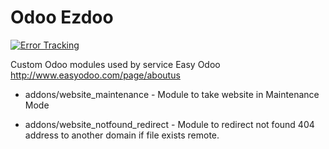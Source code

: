 Odoo Ezdoo
==========

[![Error Tracking](https://d26gfdfi90p7cf.cloudfront.net/rollbar-badge.144534.o.png "Use Rollbar Error Tracking")](https://rollbar.com)

Custom Odoo modules used by service Easy Odoo http://www.easyodoo.com/page/aboutus

* addons/website_maintenance - Module to take website in Maintenance Mode

* addons/website_notfound_redirect - Module to redirect not found 404 address to another domain if file exists remote.
